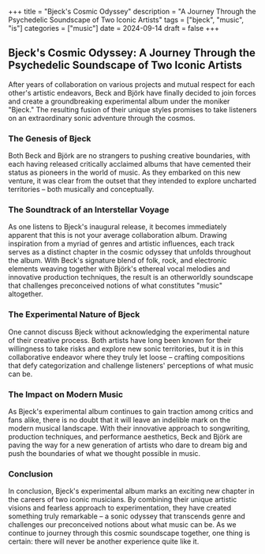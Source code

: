 +++
title = "Bjeck's Cosmic Odyssey"
description = "A Journey Through the Psychedelic Soundscape of Two Iconic Artists"
tags = ["bjeck", "music", "is"]
categories = ["music"]
date = 2024-09-14
draft = false
+++

## Bjeck's Cosmic Odyssey: A Journey Through the Psychedelic Soundscape of Two Iconic Artists

After years of collaboration on various projects and mutual respect for each other's artistic endeavors, Beck and Björk have finally decided to join forces and create a groundbreaking experimental album under the moniker "Bjeck." The resulting fusion of their unique styles promises to take listeners on an extraordinary sonic adventure through the cosmos. 

### The Genesis of Bjeck

Both Beck and Björk are no strangers to pushing creative boundaries, with each having released critically acclaimed albums that have cemented their status as pioneers in the world of music. As they embarked on this new venture, it was clear from the outset that they intended to explore uncharted territories – both musically and conceptually.

### The Soundtrack of an Interstellar Voyage

As one listens to Bjeck's inaugural release, it becomes immediately apparent that this is not your average collaboration album. Drawing inspiration from a myriad of genres and artistic influences, each track serves as a distinct chapter in the cosmic odyssey that unfolds throughout the album. With Beck's signature blend of folk, rock, and electronic elements weaving together with Björk's ethereal vocal melodies and innovative production techniques, the result is an otherworldly soundscape that challenges preconceived notions of what constitutes "music" altogether.

### The Experimental Nature of Bjeck

One cannot discuss Bjeck without acknowledging the experimental nature of their creative process. Both artists have long been known for their willingness to take risks and explore new sonic territories, but it is in this collaborative endeavor where they truly let loose – crafting compositions that defy categorization and challenge listeners' perceptions of what music can be.

### The Impact on Modern Music

As Bjeck's experimental album continues to gain traction among critics and fans alike, there is no doubt that it will leave an indelible mark on the modern musical landscape. With their innovative approach to songwriting, production techniques, and performance aesthetics, Beck and Björk are paving the way for a new generation of artists who dare to dream big and push the boundaries of what we thought possible in music.

### Conclusion

In conclusion, Bjeck's experimental album marks an exciting new chapter in the careers of two iconic musicians. By combining their unique artistic visions and fearless approach to experimentation, they have created something truly remarkable – a sonic odyssey that transcends genre and challenges our preconceived notions about what music can be. As we continue to journey through this cosmic soundscape together, one thing is certain: there will never be another experience quite like it.